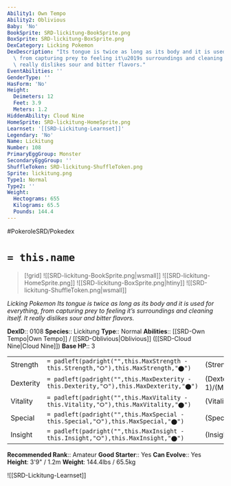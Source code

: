 ```yaml
---
Ability1: Own Tempo
Ability2: Oblivious
Baby: 'No'
BookSprite: SRD-lickitung-BookSprite.png
BoxSprite: SRD-lickitung-BoxSprite.png
DexCategory: Licking Pokemon
DexDescription: "Its tongue is twice as long as its body and it is used for everything,\
  \ from capturing prey to feeling it\u2019s surroundings and cleaning itself. It\
  \ really dislikes sour and bitter flavors."
EventAbilities: ''
GenderType: ''
HasForm: 'No'
Height:
  Deimeters: 12
  Feet: 3.9
  Meters: 1.2
HiddenAbility: Cloud Nine
HomeSprite: SRD-lickitung-HomeSprite.png
Learnset: '[[SRD-Lickitung-Learnset]]'
Legendary: 'No'
Name: Lickitung
Number: 108
PrimaryEggGroup: Monster
SecondaryEggGroup: ''
ShuffleToken: SRD-lickitung-ShuffleToken.png
Sprite: lickitung.png
Type1: Normal
Type2: ''
Weight:
  Hectograms: 655
  Kilograms: 65.5
  Pounds: 144.4
---
```


#PokeroleSRD/Pokedex

# `= this.name`

> [!grid]
> ![[SRD-lickitung-BookSprite.png|wsmall]]
> ![[SRD-lickitung-HomeSprite.png]]
> ![[SRD-lickitung-BoxSprite.png|htiny]]
> ![[SRD-lickitung-ShuffleToken.png|wsmall]]


*Licking Pokemon*
*Its tongue is twice as long as its body and it is used for everything, from capturing prey to feeling it’s surroundings and cleaning itself. It really dislikes sour and bitter flavors.*

**DexID**:: 0108
**Species**:: Lickitung
**Type**:: Normal
**Abilities**:: [[SRD-Own Tempo|Own Tempo]] / [[SRD-Oblivious|Oblivious]] ([[SRD-Cloud Nine|Cloud Nine]])
**Base HP**:: 3

|           |                                                                                        |                                          |
| --------- | -------------------------------------------------------------------------------------- | ---------------------------------------- |
| Strength  | `= padleft(padright("",this.MaxStrength - this.Strength,"⭘"),this.MaxStrength,"⬤")`    | (Strength::2)/(MaxStrength::4)   |
| Dexterity | `= padleft(padright("",this.MaxDexterity - this.Dexterity,"⭘"),this.MaxDexterity,"⬤")` | (Dexterity:: 1)/(MaxDexterity::3) |
| Vitality  | `= padleft(padright("",this.MaxVitality - this.Vitality,"⭘"),this.MaxVitality,"⬤")`    | (Vitality::2)/(MaxVitality::5)   |
| Special   | `= padleft(padright("",this.MaxSpecial - this.Special,"⭘"),this.MaxSpecial,"⬤")`       | (Special::2)/(MaxSpecial::4)     |
| Insight   | `= padleft(padright("",this.MaxInsight - this.Insight,"⭘"),this.MaxInsight,"⬤")`       | (Insight::2)/(MaxInsight::5)     |


**Recommended Rank**:: Amateur
**Good Starter**:: Yes
**Can Evolve**:: Yes
**Height**: 3'9" / 1.2m
**Weight**: 144.4lbs / 65.5kg

![[SRD-Lickitung-Learnset]]